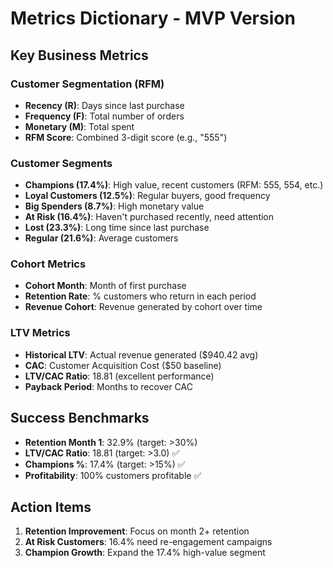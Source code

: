 # Metrics Dictionary - MVP Version

## Key Business Metrics

### Customer Segmentation (RFM)
- **Recency (R)**: Days since last purchase
- **Frequency (F)**: Total number of orders
- **Monetary (M)**: Total spent
- **RFM Score**: Combined 3-digit score (e.g., "555")

### Customer Segments
- **Champions (17.4%)**: High value, recent customers (RFM: 555, 554, etc.)
- **Loyal Customers (12.5%)**: Regular buyers, good frequency
- **Big Spenders (8.7%)**: High monetary value
- **At Risk (16.4%)**: Haven't purchased recently, need attention
- **Lost (23.3%)**: Long time since last purchase
- **Regular (21.6%)**: Average customers

### Cohort Metrics
- **Cohort Month**: Month of first purchase
- **Retention Rate**: % customers who return in each period
- **Revenue Cohort**: Revenue generated by cohort over time

### LTV Metrics
- **Historical LTV**: Actual revenue generated ($940.42 avg)
- **CAC**: Customer Acquisition Cost ($50 baseline)
- **LTV/CAC Ratio**: 18.81 (excellent performance)
- **Payback Period**: Months to recover CAC

## Success Benchmarks
- **Retention Month 1**: 32.9% (target: >30%)
- **LTV/CAC Ratio**: 18.81 (target: >3.0) ✅
- **Champions %**: 17.4% (target: >15%) ✅
- **Profitability**: 100% customers profitable ✅

## Action Items
1. **Retention Improvement**: Focus on month 2+ retention
2. **At Risk Customers**: 16.4% need re-engagement campaigns
3. **Champion Growth**: Expand the 17.4% high-value segment